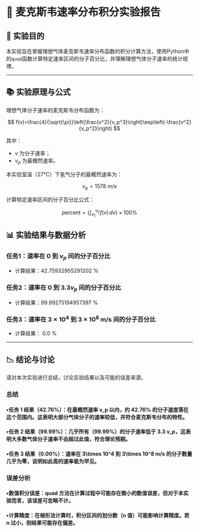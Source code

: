 # 📗 麦克斯韦速率分布积分实验报告

## 📖 实验目的

本实验旨在掌握理想气体麦克斯韦速率分布函数的积分计算方法，使用Python中的`quad`函数计算特定速率区间的分子百分比，并理解理想气体分子速率的统计规律。

---

## 📚 实验原理与公式

理想气体分子速率的麦克斯韦分布函数为：

$$
f(v)=\frac{4}{\sqrt{\pi}}\left(\frac{v^2}{v_p^3}\right)\exp\left(-\frac{v^2}{v_p^2}\right)
$$

其中：

-  $v$ 为分子速率；
-  $v_p$ 为最概然速率。

本实验室温（27℃）下氢气分子的最概然速率为：

$$
v_{p} = 1578 \text{ m/s}
$$

计算特定速率区间的分子百分比公式：

$$
\text{percent} = \left(\int_{v_1}^{v_2} f(v) \, dv\right) \times 100\%
$$


## 📊 实验结果与数据分析

### 任务1：速率在 $0$ 到 $v_p$ 间的分子百分比

- 计算结果：42.75932955291202 %

### 任务2：速率在 $0$ 到 $3.3v_p$ 间的分子百分比

- 计算结果：99.99275194957397 %

### 任务3：速率在 $3\times 10^4$ 到 $3\times 10^8$ m/s 间的分子百分比

- 计算结果： 0.0 %

---

## 📉 结论与讨论

请对本次实验进行总结，讨论实验结果以及可能的误差来源。
### 总结
  #### •任务 1 结果（42.76%）：在最概然速率 v_p 以内，约 42.76% 的分子速度落在这个范围内。这表明大部分气体分子的速率较低，并符合麦克斯韦分布的特性。
  #### •任务 2 结果（99.99%）：几乎所有（99.99%）的分子速率低于 3.3 v_p，这表明大多数气体分子速率不会超过此值，符合理论预期。
  #### •任务 3 结果（0.00%）：速率在 3\times 10^4 到 3\times 10^8 m/s 的分子数量几乎为零，说明如此高的速率极为罕见。
### 误差分析
#### •数值积分误差：quad 方法在计算过程中可能存在微小的数值误差，但对于本实验而言，该误差可忽略不计。
#### •计算精度：在梯形法计算时，积分区间的划分数（n 值）可能影响计算精度。若 n 过小，则结果可能存在偏差。
